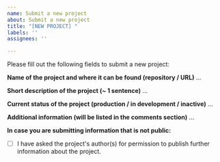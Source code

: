 ```yaml
---
name: Submit a new project
about: Submit a new project
title: "[NEW PROJECT] "
labels: ''
assignees: ''

---
```


Please fill out the following fields to submit a new project:

**Name of the project and where it can be found (repository / URL)**
...

**Short description of the project (~ 1 sentence)**
...

**Current status of the project (production / in development / inactive)**
...

**Additional information (will be listed in the comments section)**
...

**In case you are submitting information that is not public:**
- [ ] I have asked the project's author(s) for permission to publish further information about the project.
